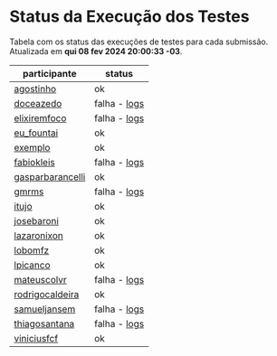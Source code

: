 # Status da Execução dos Testes
Tabela com os status das execuções de testes para cada submissão.
Atualizada em **qui 08 fev 2024 20:00:33 -03**.
 
| participante | status |
| --           | --     |
| [agostinho](./participantes/agostinho) | ok |
| [doceazedo](./participantes/doceazedo) | falha - [logs](./participantes/doceazedo/docker-compose.logs) |
| [elixiremfoco](./participantes/elixiremfoco) | falha - [logs](./participantes/elixiremfoco/docker-compose.logs) |
| [eu_fountai](./participantes/eu_fountai) | ok |
| [exemplo](./participantes/exemplo) | ok |
| [fabiokleis](./participantes/fabiokleis) | falha - [logs](./participantes/fabiokleis/docker-compose.logs) |
| [gasparbarancelli](./participantes/gasparbarancelli) | ok |
| [gmrms](./participantes/gmrms) | falha - [logs](./participantes/gmrms/docker-compose.logs) |
| [itujo](./participantes/itujo) | ok |
| [josebaroni](./participantes/josebaroni) | ok |
| [lazaronixon](./participantes/lazaronixon) | ok |
| [lobomfz](./participantes/lobomfz) | ok |
| [lpicanco](./participantes/lpicanco) | ok |
| [mateuscolvr](./participantes/mateuscolvr) | falha - [logs](./participantes/mateuscolvr/docker-compose.logs) |
| [rodrigocaldeira](./participantes/rodrigocaldeira) | ok |
| [samueljansem](./participantes/samueljansem) | falha - [logs](./participantes/samueljansem/docker-compose.logs) |
| [thiagosantana](./participantes/thiagosantana) | falha - [logs](./participantes/thiagosantana/docker-compose.logs) |
| [viniciusfcf](./participantes/viniciusfcf) | ok |
